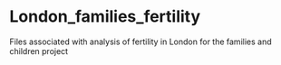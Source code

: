 # London_families_fertility
Files associated with analysis of fertility in London for the families and children project
